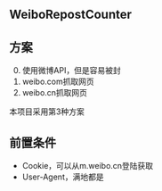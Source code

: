 ## WeiboRepostCounter

## 方案
0. 使用微博API，但是容易被封
0. weibo.com抓取网页
0. weibo.cn抓取网页

本项目采用第3种方案

## 前置条件
- Cookie，可以从m.weibo.cn登陆获取
- User-Agent，满地都是
